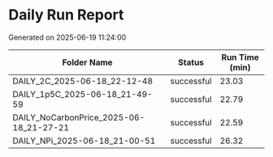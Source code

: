 # Daily Run Report
Generated on 2025-06-19 11:24:00

| Folder Name | Status     | Run Time (min) |
|-------------|------------|----------------|
| DAILY_2C_2025-06-18_22-12-48 | successful | 23.03 |
| DAILY_1p5C_2025-06-18_21-49-59 | successful | 22.79 |
| DAILY_NoCarbonPrice_2025-06-18_21-27-21 | successful | 22.59 |
| DAILY_NPi_2025-06-18_21-00-51 | successful | 26.32 |